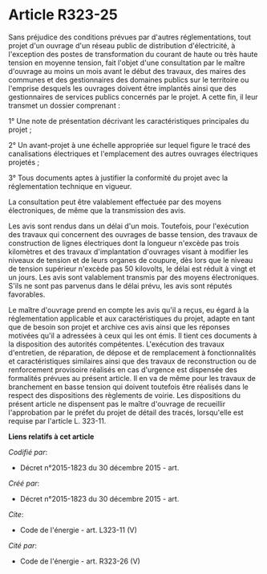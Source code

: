 # Article R323-25

Sans préjudice des conditions prévues par d'autres réglementations, tout projet d'un ouvrage d'un réseau public de
distribution d'électricité, à l'exception des postes de transformation du courant de haute ou très haute tension en moyenne
tension, fait l'objet d'une consultation par le maître d'ouvrage au moins un mois avant le début des travaux, des maires des
communes et des gestionnaires des domaines publics sur le territoire ou l'emprise desquels les ouvrages doivent être
implantés ainsi que des gestionnaires de services publics concernés par le projet. A cette fin, il leur transmet un dossier
comprenant : 

1° Une note de présentation décrivant les caractéristiques principales du projet ; 

2° Un avant-projet à une échelle appropriée sur lequel figure le tracé des canalisations électriques et l'emplacement des
autres ouvrages électriques projetés ; 

3° Tous documents aptes à justifier la conformité du projet avec la réglementation technique en vigueur. 

La consultation peut être valablement effectuée par des moyens électroniques, de même que la transmission des avis. 

Les avis sont rendus dans un délai d'un mois. Toutefois, pour l'exécution des travaux qui concernent des ouvrages de basse
tension, des travaux de construction de lignes électriques dont la longueur n'excède pas trois kilomètres et des travaux
d'implantation d'ouvrages visant à modifier les niveaux de tension et de leurs organes de coupure, dès lors que le niveau de
tension supérieur n'excède pas 50 kilovolts, le délai est réduit à vingt et un jours. Les avis sont valablement transmis par
des moyens électroniques. S'ils ne sont pas parvenus dans le délai prévu, les avis sont réputés favorables. 

Le maître d'ouvrage prend en compte les avis qu'il a reçus, eu égard à la réglementation applicable et aux caractéristiques
du projet, adapte en tant que de besoin son projet et archive ces avis ainsi que les réponses motivées qu'il a adressées à
ceux qui les ont émis. Il tient ces documents à la disposition des autorités compétentes. L'exécution des travaux
d'entretien, de réparation, de dépose et de remplacement à fonctionnalités et caractéristiques similaires ainsi que des
travaux de reconstruction ou de renforcement provisoire réalisés en cas d'urgence est dispensée des formalités prévues au
présent article. Il en va de même pour les travaux de branchement en basse tension qui doivent toutefois être réalisés dans
le respect des dispositions des règlements de voirie. Les dispositions du présent article ne dispensent pas le maître
d'ouvrage de recueillir l'approbation par le préfet du projet de détail des tracés, lorsqu'elle est requise par l'article L.
323-11.

**Liens relatifs à cet article**

_Codifié par_:

  - Décret n°2015-1823 du 30 décembre 2015 - art.

_Créé par_:

  - Décret n°2015-1823 du 30 décembre 2015 - art.

_Cite_:

  - Code de l'énergie - art. L323-11 (V)

_Cité par_:

  - Code de l'énergie - art. R323-26 (V)
